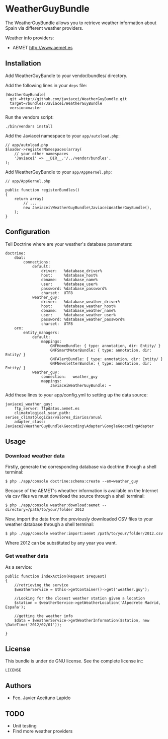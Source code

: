 WeatherGuyBundle
==================

The WeatherGuyBundle allows you to retrieve weather information about Spain via different weather providers.

Weather info providers:

- AEMET http://www.aemet.es


Installation
------------

Add WeatherGuyBundle to your vendor/bundles/ directory.

Add the following lines in your ``deps`` file:

    [WeatherGuyBundle]
      git =http://github.com/javiacei/WeatherGuyBundle.git
      target=/bundles/Javiacei/WeatherGuyBundle
      version=master

Run the vendors script:

    ./bin/vendors install

Add the Javiacei namespace to your `app/autoload.php`:

    // app/autoload.php
    $loader->registerNamespaces(array(
        // your other namespaces
        'Javiacei' => __DIR__.'/../vendor/bundles',
    );


Add WeatherGuyBundle to your `app/AppKernel.php`:

    // app/AppKernel.php

    public function registerBundles()
    {
        return array(
            // ...
            new Javiacei\WeatherGuyBundle\JaviaceiWeatherGuyBundle(),
        );
    }


Configuration
-------------

Tell Doctrine where are your weather's database parameters:

    doctrine:
        dbal:
            connections:
                default:
                    driver:   %database_driver%
                    host:     %database_host%
                    dbname:   %database_name%
                    user:     %database_user%
                    password: %database_password%
                    charset:  UTF8
                weather_guy:
                    driver:   %database_weather_driver%
                    host:     %database_weather_host%
                    dbname:   %database_weather_name%
                    user:     %database_weather_user%
                    password: %database_weather_password%
                    charset:  UTF8
        orm:
            entity_managers:
                default:
                    mappings:
                        GNFHomeBundle: { type: annotation, dir: Entity/ }
                        GNFSmartMeterBundle: { type: annotation, dir: Entity/ }
                        GNFAlertBundle: { type: annotation, dir: Entity/ }
                        GNFNewsletterBundle: { type: annotation, dir: Entity/ }
                weather_guy:
                    connection:   weather_guy
                    mappings:
                        JaviaceiWeatherGuyBundle: ~

Add these lines to your app/config.yml to setting up the data source:

    javiacei_weather_guy:
        ftp_server: ftpdatos.aemet.es
        climatological_year_path: series_climatologicas/valores_diarios/anual
        adapter_class: Javiacei\WeatherGuyBundle\Geocoding\Adapter\GoogleGeocodingAdapter


Usage
-----

### Download weather data

Firstly, generate the corresponding database via doctrine through a shell terminal:

    $ php ./app/console doctrine:schema:create --em=weather_guy

Because of the AEMET's wheather information is available on the Internet via csv files we must download the source
through a shell terminal:

    $ php ./app/console weather:download:aemet --directory=/path/to/your/folder 2012

Now, import the data from the previously downloaded CSV files to your weather database through a shell terminal:

    $ php ./app/console weather:import:aemet /path/to/your/folder/2012.csv

Where 2012 can be substituted by any year you want.

### Get weather data

As a service:

    public function indexAction(Request $request)
    {
        //retrieving the service
        $weatherService = $this->getContainer()->get('weather.guy');

        //Looking for the closest weather station given a location
        $station = $weatherService->getWeatherLocation('Alpedrete Madrid, España');

        //getting the weather info
        $data = $weatherService->getWeatherInformation($station, new \DateTime('2012/02/01'));

    }


License
-------

This bundle is under de GNU license. See the complete license in::

    LICENSE

Authors
-------

- Fco. Javier Aceituno Lapido

TODO
----

- Unit testing
- Find more weather providers
